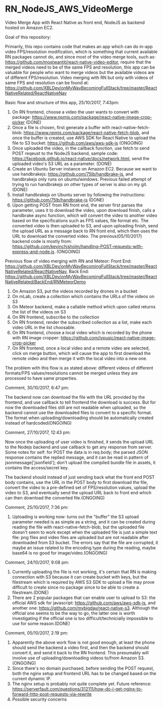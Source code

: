 # RN_NodeJS_AWS_VideoMerge
Video Merge App with React Native as front end, NodeJS as backend hosted on Amazon EC2. 

Goal of this repository:

Primarily, this repo contains code that makes an app which can do in-app video FPS/resolution modification, 
which is something that current available RN packages cannot do, and since most of the video merge tools,
such as: https://github.com/mostwantit/react-native-video-editor, require that the merged videos need to 
be of the same FPS and resolution, this app can be valuable for people who want to merge videos but the available 
videos are of different FPS/resolution. Video merging with RN but only with videos of same FPS and resolution can be 
found at: https://github.com/XBLDev/onMyWayBecomingFullStack/tree/master/ReactNativeRelated/ReactNativeNav

Basic flow and structure of this app, 25/10/2017, 7:43pm:
1. On RN frontend, choose a video the user wants to convert with package: https://www.npmjs.com/package/react-native-image-crop-picker (DONE)
2. Once a file is chosen, first generate a buffer with react-native-fetch-blob: https://www.npmjs.com/package/react-native-fetch-blob, and once the buffer is created, 
use AWS SDK for React Native to upload the file to S3 bucket: https://github.com/aws/aws-sdk-js (ONGOING) 
3. Once uploaded the video, in the callback function, use fetch to send POST reqeust to the NodeJS backend, sample code: https://facebook.github.io/react-native/docs/network.html, send the uploaded video's S3 URL as a parameter. (DONE)
4. Create an Ubuntu Server instance on Amazon EC2. Because we want to use handbrakejs: https://github.com/75lb/handbrake-js, and handbrakejs only runs on ubuntu/windows. Previous failed attempt of trying to run handbrakejs on other types of server is also on my git.(DONE)
5. Install handbrakejs on Ubuntu server by following the instructions: https://github.com/75lb/handbrake-js (DONE)
6. Upon getting POST from RN front end, the server first parses the parameter, uses it to download the video, upon download finish, calls a handbrake async function, which will convert the video to another video based on the specifications such as FPS values, file format etc. The converted video is then uploaded to S3, and upon uploading finish, send the upload URL as a message back to RN front end, which then uses the URL to download the converted video. The previous(05/10/2017) backend code is mostly from: https://github.com/kevinchisholm/handling-POST-requests-with-express-and-node.js. (ONGOING)

Previous flow of video merging with RN and Meteor: Front End: https://github.com/XBLDev/onMyWayBecomingFullStack/tree/master/ReactNativeRelated/ReactNativeNav,
Back End: https://github.com/XBLDev/onMyWayBecomingFullStack/tree/master/ReactNativeRelated/BackEnd/RNMeteorDemo
1. On Amazon S3, put the videos recorded by drones in a bucket
2. On mLab, create a collection which contains the URLs of the videos on S3
3. On Meteor backend, make a callable method which upon called returns the list of the videos on S3
4. On RN frontend, subscribe to the collection
5. On RN frontend, render the subscribed collection as a list, make each video URL in the list choosable.
6. On RN frontend, choose a local video which is recorded by the phone with RN image cropper: https://github.com/ivpusic/react-native-image-crop-picker
7. On RN frontend, once a local video and a remote video are selected, click on merge button, which will cause 
the app to first download the remote video and then merge it with the local video into a new one.

The problem with this flow is as stated above: different videos of different formats/FPS values/resolutions cannot 
be merged unless they are processed to have same properties.

Comment, 30/10/2017, 6:47 pm:

The backend now can download the file with the URL provided by the frontend, and use callback to tell frontend the download is 
success. But for now the downloaded files still are not readable when uploaded, so the backend cannot use the downloaded files 
to convert to a specific format. The format when uploading/downloading should be automatically created instead of hardcoded(ONGOING)

Comment, 27/10/2017, 12:43 pm:

Now once the uploading of user video is finished, it sends the upload URL to the Nodejs backend and use callback to get 
any response from server. Some notes for self: for POST the data is in req.body; the parsed JSON response contains the replied
message, and it can be read in pattern of jsonmessage['jsonfield']; don't upload the compiled bundle file in assets, it contains the access/secret key.

The backend should instead of just sending back what the front end POST body contains, use the URL in the POST body to first 
download the file, convert the video to a pre-defined set of FPS/resolution values, upload the video to S3, and eventually send
the upload URL back to front end which can then download the converted file.(ONGOING)

Comment, 25/10/2017, 7:36 pm:

1. Uploading is working now: turns out the "buffer" the S3 upload parameter needed is as simple as a string, and it can be created during reading the file with react-native-fetch-blob, but the uploaded file doesn't seem to work except when the uploaded file is just a simple text file: png files and video files are uploaded but are not readable after downloaded from S3 bucket. The errors say that the file are corrupted, it maybe an issue related to the encoding type during the reading, maybe base64 is no good for image/video.(ONGOING)

Comment, 24/10/2017, 9:08 pm:

1. Currently uploading the file is not working, it's certain that RN is making connection with S3 because it can create bucket with keys,
but the filestream which is required by AWS S3 SDK to upload a file may prove difficult to create since no package since to be able to create a filestream.(DONE)
2. There are 2 popular packages that can enable user to upload to S3: the official AWS sdk for javascript: https://github.com/aws/aws-sdk-js, and another one: https://github.com/mybigday/react-native-s3. Although the official one seems to be the way to go, the latter one is worth investigating if the official one is too difficult/technicially impossible to use for some reason.(DONE)

Comment, 05/10/2017, 2:19 pm:

1. Apparently the above work flow is not good enough, at least the phone should send the backend a video first, and then the backend should convert it, and send it back to the RN frontend. This presumably will involve use of uploading/downloading videos to/from Amazon S3.(ONGOING)
2. Since there's no domain purchased, before sending the POST request, both the nginx setup and frontend URL has to be changed based on the current dynamic IP.
3. The nginx setup is probably not quite complete yet. Future reference: https://serverfault.com/questions/312111/how-do-i-get-nginx-to-forward-http-post-requests-via-rewrite
4. Possible security concerns